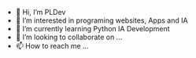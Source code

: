 - 👋 Hi, I’m PLDev
- 👀 I’m interested in programing websites, Apps and IA
- 🌱 I’m currently learning Python IA Development
- 💞️ I’m looking to collaborate on ...
- 📫 How to reach me ...

<!---
JanOgrodowczyk876/JanOgrodowczyk876 is a ✨ special ✨ repository because its `README.md` (this file) appears on your GitHub profile.
You can click the Preview link to take a look at your changes.
--->
